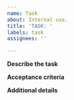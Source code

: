 ```yaml
---
name: Task
about: Internal use.
title: 'TASK: '
labels: task
assignees: ''

---
```


**Describe the task**


**Acceptance criteria**


**Additional details**
